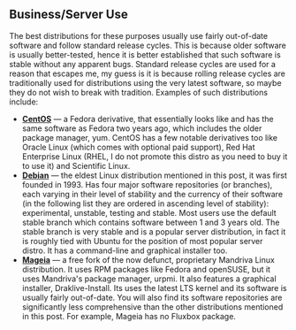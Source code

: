 ## Business/Server Use
The best distributions for these purposes usually use fairly out-of-date software and follow standard release cycles. This is because older software is usually better-tested, hence it is better established that such software is stable without any apparent bugs. Standard release cycles are used for a reason that escapes me, my guess is it is because rolling release cycles are traditionally used for distributions using the very latest software, so maybe they do not wish to break with tradition. Examples of such distributions include:
* [**CentOS**](https://www.centos.org/) &mdash; a Fedora derivative, that essentially looks like and has the same software as Fedora two years ago, which includes the older package manager, yum. CentOS has a few notable derivatives too like Oracle Linux (which comes with optional paid support), Red Hat Enterprise Linux (RHEL, I do not promote this distro as you need to buy it to use it) and Scientific Linux.
* [**Debian**](https://www.debian.org/) &mdash; the eldest Linux distribution mentioned in this post, it was first founded in 1993. Has four major software repositories (or branches), each varying in their level of stability and the currency of their software (in the following list they are ordered in ascending level of stability): experimental, unstable, testing and stable. Most users use the default stable branch which contains software between 1 and 3 years old. The stable branch is very stable and is a popular server distribution, in fact it is roughly tied with Ubuntu for the position of most popular server distro. It has a command-line and graphical installer too.
* [**Mageia**](http://www.mageia.org/en/) &mdash; a free fork of the now defunct, proprietary Mandriva Linux distribution. It uses RPM packages like Fedora and openSUSE, but it uses Mandriva's package manager, urpmi. It also features a graphical installer, Draklive-Install.
Its uses the latest LTS kernel and its software is usually fairly out-of-date. You will also find its software repositories are significantly less comprehensive than the other distributions mentioned in this post. For example, Mageia has no Fluxbox package.
